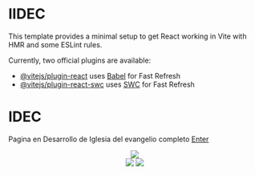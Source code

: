 # IIDEC

This template provides a minimal setup to get React working in Vite with HMR and some ESLint rules.

Currently, two official plugins are available:

- [@vitejs/plugin-react](https://github.com/vitejs/vite-plugin-react/blob/main/packages/plugin-react/README.md) uses [Babel](https://babeljs.io/) for Fast Refresh
- [@vitejs/plugin-react-swc](https://github.com/vitejs/vite-plugin-react-swc) uses [SWC](https://swc.rs/) for Fast Refresh


# IDEC
Pagina en Desarrollo de Iglesia del evangelio completo
<a href="https://iglesia-de-dios-finca-dos.onrender.com/">Enter</a>

<div align="center">
<img src="https://img.shields.io/badge/STATUS-EN%20DESAROLLO-green">

<br>

<img src="https://img.shields.io/github/stars/anonymous-sys19?style=social">
<img src="https://img.shields.io/github/issues/anonymous-sys19/IDEC"> 

</div>

